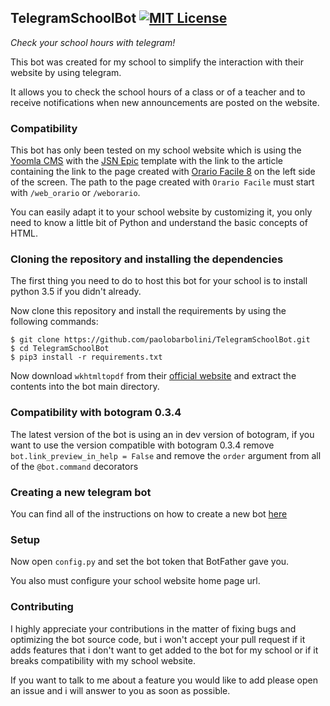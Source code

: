 ## TelegramSchoolBot [![MIT License](https://img.shields.io/github/license/mashape/apistatus.svg?maxAge=2592000)](LICENSE)
_Check your school hours with telegram!_

This bot was created for my school to simplify the interaction with their website by using telegram.

It allows you to check the school hours of a class or of a teacher and to receive notifications when new announcements are posted on the website.

### Compatibility
This bot has only been tested on my school website which is using the [Yoomla CMS](https://www.joomla.org/) with the [JSN Epic](https://www.joomlashine.com/joomla-templates/jsn-epic-joomla-template-details.html) template with the link to the article containing the link to the page created with [Orario Facile 8](https://www.orariofacile.com/) on the left side of the screen. The path to the page created with ``Orario Facile`` must start with ``/web_orario`` or ``/weborario``.

You can easily adapt it to your school website by customizing it, you only need to know a little bit of Python and understand the basic concepts of HTML.

### Cloning the repository and installing the dependencies
The first thing you need to do to host this bot for your school is to install python 3.5 if you didn't already.

Now clone this repository and install the requirements by using the following commands:

    $ git clone https://github.com/paolobarbolini/TelegramSchoolBot.git
    $ cd TelegramSchoolBot
    $ pip3 install -r requirements.txt

Now download ``wkhtmltopdf`` from their [official website](http://wkhtmltopdf.org/downloads.html) and extract the contents into the bot main directory.

### Compatibility with botogram 0.3.4
The latest version of the bot is using an in dev version of botogram, if you want to use the version compatible with botogram 0.3.4 remove ``bot.link_preview_in_help = False`` and remove the ``order`` argument from all of the ``@bot.command`` decorators

### Creating a new telegram bot
You can find all of the instructions on how to create a new bot [here](https://core.telegram.org/bots#6-botfather)

### Setup
Now open ``config.py`` and set the bot token that BotFather gave you.

You also must configure your school website home page url.

### Contributing
I highly appreciate your contributions in the matter of fixing bugs and optimizing the bot source code, but i won't accept your pull request if it adds features that i don't want to get added to the bot for my school or if it breaks compatibility with my school website.

If you want to talk to me about a feature you would like to add please open an issue and i will answer to you as soon as possible.
